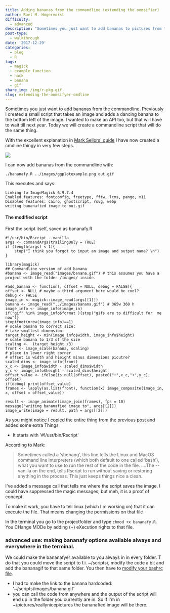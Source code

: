 ```yaml
---
title: Adding bananas from the commandline (extending the oomsifier)
author: Roel M. Hogervorst 
difficulty:
  - advanced
description: "Sometimes you just want to add bananas to pictures from the commandline."
post-type:
  - walkthrough
date: '2017-12-29'
categories:
  - blog
  - R
tags:
  - magick
  - example_function
  - hack
  - banana
  - gif
share_img: /img/r-pkg.gif
slug: extending-the-oomsifyer-cmdline
---
```


Sometimes you just want to add bananas from the commandline. [Previously](https://blog.rmhogervorst.nl/blog/2017/11/28/building-the-oomsifier.html)
I created a small script that takes an image and adds a dancing banana to the bottom left of the image. I wanted to make an API too, but that will have to wait till next year. Today we will create a commandline script that will do the same thing.

With the excellent explanation in [Mark Sellors' guide](http://blog.sellorm.com/2017/12/18/learn-to-write-command-line-utilities-in-r/ ) I have now created a cmdline thingy in very few steps.


![](/img/r-pkg.gif)

I can now add bananas from the commandline with:

```
./bananafy.R ../images/ggplotexample.png out.gif
```

This executes and says:
```
Linking to ImageMagick 6.9.7.4
Enabled features: fontconfig, freetype, fftw, lcms, pango, x11
Disabled features: cairo, ghostscript, rsvg, webp
writing bananafied image to out.gif
```

#### The modified script

First the script itself, saved as bananafy.R

```
#!/usr/bin/Rscript --vanilla
args <- commandArgs(trailingOnly = TRUE)
if (length(args) < 1){
    stop("I think you forgot to input an image and output name? \n")
}

library(magick)
## Commandline version of add banana
#banana <- image_read("images/banana.gif") # this assumes you have a project with the folder /images/ inside.

#add_banana <- function(, offset = NULL, debug = FALSE){
offset <- NULL # maybe a third argument here would be cool?
debug <- FALSE
image_in <- magick::image_read(args[[1]])
banana <- image_read("../images/banana.gif") # 365w 360 h
image_info <- image_info(image_in)
if("gif" %in% image_info$format ){stop("gifs are to difficult for  me now")}
stopifnot(nrow(image_info)==1)
# scale banana to correct size:
# take smallest dimension.
target_height <- min(image_info$width, image_info$height)
# scale banana to 1/3 of the size
scaling <-  (target_height /3)
front <- image_scale(banana, scaling)
# place in lower right corner
# offset is width and hieight minus dimensions picutre?
scaled_dims <- image_info(front)
x_c <- image_info$width - scaled_dims$width
y_c <- image_info$height - scaled_dims$height
offset_value <- ifelse(is.null(offset), paste0("+",x_c,"+",y_c), offset)
if(debug) print(offset_value)
frames <- lapply(as.list(front), function(x) image_composite(image_in, x, offset = offset_value))

result <- image_animate(image_join(frames), fps = 10)
message("writing bananafied image to", args[[2]])
image_write(image = result, path = args[[2]])
```

As you might notice I copied the entire thing from the previous post and added some extra Things

* It starts with '#!/usr/bin/Rscript'

According to Mark:

> Sometimes called a ‘shebang’, this line tells the Linux and MacOS command line interpreters (which both default to one called ‘bash’), what you want to use to run the rest of the code in the file. ....The --vanilla on the end, tells Rscript to run without saving or restoring anything in the process. This just keeps things nice a clean.

I've added a message call that tells me where the script saves the image. I could have suppressed the magic messages, but meh, it is a proof of concept.

To make it work, you have to tell linux (which I'm working on) that it can execute the file. That means changing the permissions on that file

In the terminal you go to the projectfolder and type `chmod +x bananafy.R`. You CHange MODe by adding (+) eXecution rights to that file.


### advanced use: making bananafy options available always and everywhere in the terminal.
We could make the bananafyer available to you always in in every folder. T do that you could move the script to f.i. ~/scripts/,  modify the code a bit and add the bananagif to that same folder. You then have to [modify your bashrc file](https://askubuntu.com/questions/153251/launch-shell-scripts-from-anywhere).

* I had to make the link to the banana hardcoded: '~/scripts/images/banana.gif'
* you can call the code from anywhere and the output of the script will end up in the folder you currently are in. So if I'm in ~/pictures/reallynicepictures the bananafied image will be there. 
